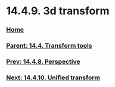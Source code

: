# 14.4.9. 3d transform

### [Home](./00-home.md)
### [Parent: 14.4. Transform tools](./14-04-00-transform-tools.md)
### [Prev: 14.4.8. Perspective](./14-04-08-perspective.md)
### [Next: 14.4.10. Unified transform](./14-04-10-unified-transform.md)
